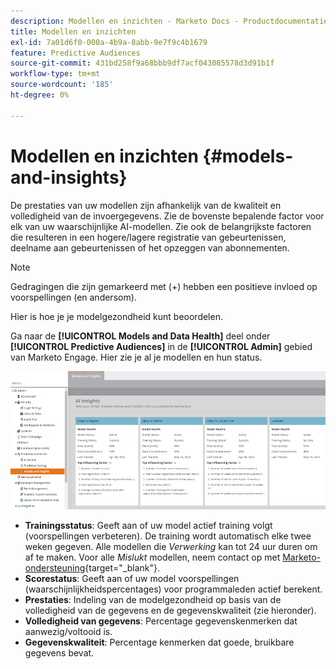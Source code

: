 ```yaml
---
description: Modellen en inzichten - Marketo Docs - Productdocumentatie
title: Modellen en inzichten
exl-id: 7a01d6f0-000a-4b9a-8abb-9e7f9c4b1679
feature: Predictive Audiences
source-git-commit: 431bd258f9a68bbb9df7acf043085578d3d91b1f
workflow-type: tm+mt
source-wordcount: '185'
ht-degree: 0%

---
```


# Modellen en inzichten {#models-and-insights}

De prestaties van uw modellen zijn afhankelijk van de kwaliteit en volledigheid van de invoergegevens. Zie de bovenste bepalende factor voor elk van uw waarschijnlijke AI-modellen. Zie ook de belangrijkste factoren die resulteren in een hogere/lagere registratie van gebeurtenissen, deelname aan gebeurtenissen of het opzeggen van abonnementen.

>[!NOTE]
>
>Gedragingen die zijn gemarkeerd met (+) hebben een positieve invloed op voorspellingen (en andersom).

Hier is hoe je je modelgezondheid kunt beoordelen.

Ga naar de **[!UICONTROL Models and Data Health]** deel onder **[!UICONTROL Predictive Audiences]** in de **[!UICONTROL Admin]** gebied van Marketo Engage. Hier zie je al je modellen en hun status.

![Afbeelding één](assets/models-and-insights-1.png)

* **Trainingsstatus**: Geeft aan of uw model actief training volgt (voorspellingen verbeteren). De training wordt automatisch elke twee weken gegeven. Alle modellen die _Verwerking_ kan tot 24 uur duren om af te maken. Voor alle _Mislukt_ modellen, neem contact op met [Marketo-ondersteuning](https://nation.marketo.com/t5/Support/ct-p/Support){target="_blank"}.
* **Scorestatus**: Geeft aan of uw model voorspellingen (waarschijnlijkheidspercentages) voor programmaleden actief berekent.
* **Prestaties**: Indeling van de modelgezondheid op basis van de volledigheid van de gegevens en de gegevenskwaliteit (zie hieronder).
* **Volledigheid van gegevens**: Percentage gegevenskenmerken dat aanwezig/voltooid is.
* **Gegevenskwaliteit**: Percentage kenmerken dat goede, bruikbare gegevens bevat.

